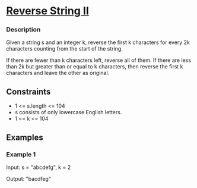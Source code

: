 # [Reverse String II](https://leetcode.com/problems/reverse-string-ii/)

### Description

Given a string s and an integer k, reverse the first k characters for every 2k characters counting from the start of the string.

If there are fewer than k characters left, reverse all of them. If there are less than 2k but greater than or equal to k characters, then reverse the first k characters and leave the other as original.


## Constraints

- 1 <= s.length <= 104
- s consists of only lowercase English letters.
- 1 <= k <= 104

## Examples

### Example 1
Input: s = "abcdefg", k = 2

Output: "bacdfeg"

